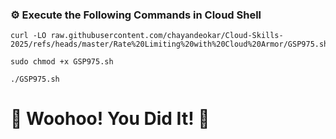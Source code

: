 ### ⚙️ Execute the Following Commands in Cloud Shell

```
curl -LO raw.githubusercontent.com/chayandeokar/Cloud-Skills-2025/refs/heads/master/Rate%20Limiting%20with%20Cloud%20Armor/GSP975.sh

sudo chmod +x GSP975.sh

./GSP975.sh
```

# 🎉 Woohoo! You Did It! 🎉
